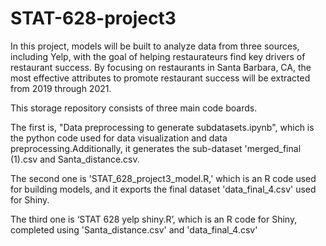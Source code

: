 # STAT-628-project3

In this project, models will be built to analyze data from three sources, including Yelp, with the goal of helping restaurateurs find key drivers of restaurant success. By focusing on restaurants in Santa Barbara, CA, the most effective attributes to promote restaurant success will be extracted from 2019 through 2021.

This storage repository consists of three main code boards. 

The first is, "Data preprocessing to generate subdatasets.ipynb", which is the python code used for data visualization and data preprocessing.Additionally, it generates the sub-dataset 'merged_final (1).csv and Santa_distance.csv.

The second one is 'STAT_628_project3_model.R,' which is an R code used for building models, and it exports the final dataset 'data_final_4.csv' used for Shiny.

The third one is ‘STAT 628 yelp shiny.R’, which is an R code for Shiny, completed using 'Santa_distance.csv' and 'data_final_4.csv'
